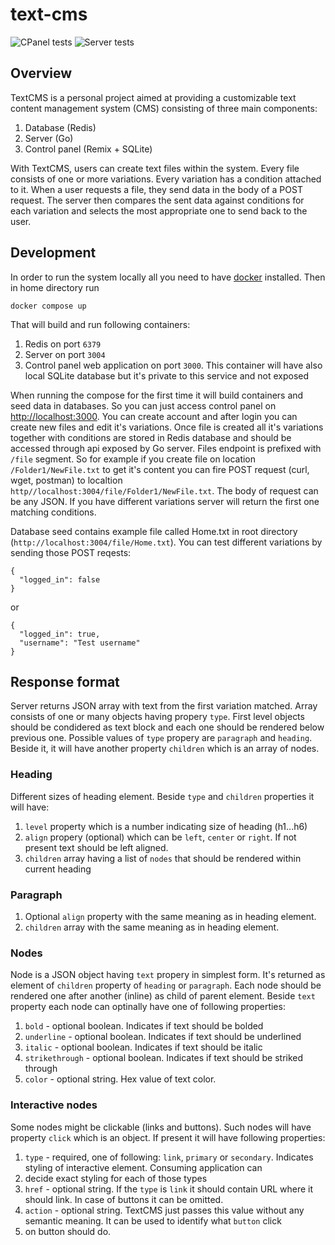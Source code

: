 # text-cms
![CPanel tests](https://github.com/djordjev/text-cms/actions/workflows/cpanel.yml/badge.svg) ![Server tests](https://github.com/djordjev/text-cms/actions/workflows/server.yml/badge.svg)

## Overview
TextCMS is a personal project aimed at providing a customizable text content management system (CMS) consisting of three main components:

1. Database (Redis)
2. Server (Go)
3. Control panel (Remix + SQLite)

With TextCMS, users can create text files within the system. Every file consists of one or more variations. Every variation has
a condition attached to it. When a user requests a file, they send data in the body of a POST request. The server then compares
the sent data against conditions for each variation and selects the most appropriate one to send back to the user.


## Development
In order to run the system locally all you need to have [docker](https://www.docker.com/) installed. Then in home directory run
```
docker compose up
```

That will build and run following containers:
1. Redis on port `6379`
2. Server on port `3004`
3. Control panel web application on port `3000`. This container will have also local SQLite database but it's private to this service and not exposed

When running the compose for the first time it will build containers and seed data in databases. So you can just access control panel on
[http://localhost:3000](http://localhost:3000). You can create account and after login you can create new files and edit it's variations.
Once file is created all it's variations together with conditions are stored in Redis database and should be accessed through api exposed by Go
server. Files endpoint is prefixed with `/file` segment.
So for example if you create file on location `/Folder1/NewFile.txt` to get it's content you can fire POST request (curl, wget, postman)
to localtion `http//localhost:3004/file/Folder1/NewFile.txt`. The body of request can be any JSON. If you have different variations server
will return the first one matching conditions.

Database seed contains example file called Home.txt in root directory (`http://localhost:3004/file/Home.txt`). You can test different variations
by sending those POST reqests:
```
{
  "logged_in": false
}
```

or

```
{
  "logged_in": true,
  "username": "Test username"
}
```

## Response format

Server returns JSON array with text from the first variation matched. Array consists of one or many objects having propery `type`. First level
objects should be condidered as text block and each one should be rendered below previous one.
Possible values of `type` propery are `paragraph` and `heading`. Beside it, it will have another property `children` which is an array of nodes.

### Heading
Different sizes of heading element. Beside `type` and `children` properties it will have:
1. `level` property which is a number indicating size of heading (h1...h6)
2. `align` propery (optional) which can be `left`, `center` or `right`. If not present text should be left aligned.
3. `children` array having a list of `nodes` that should be rendered within current heading

### Paragraph
1. Optional `align` property with the same meaning as in heading element.
2. `children` array with the same meaning as in heading element.

### Nodes
Node is a JSON object having `text` propery in simplest form. It's returned as element of `children` property of `heading` or `paragraph`.
Each node should be rendered one after another (inline) as child of parent element. Beside `text` property each node can optinally have one of
following properties:
1. `bold` - optional boolean. Indicates if text should be bolded
2. `underline` - optional boolean. Indicates if text should be underlined
3. `italic` - optional boolean. Indicates if text should be italic
4. `strikethrough` - optional boolean. Indicates if text should be striked through
5. `color` - optional string. Hex value of text color.

### Interactive nodes
Some nodes might be clickable (links and buttons). Such nodes will have property `click` which is an object. If present it will have following
properties:
1. `type` - required, one of following: `link`, `primary` or `secondary`. Indicates styling of interactive element. Consuming application can
2. decide exact styling for each of those types
3. `href` - optional string. If the `type` is `link` it should contain URL where it should link. In case of buttons it can be omitted.
4. `action` - optional string. TextCMS just passes this value without any semantic meaning. It can be used to identify what `button` click
5. on button should do.
